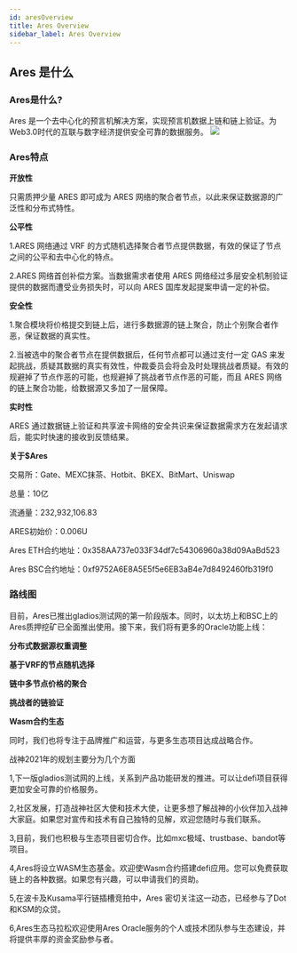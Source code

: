 ```yaml
---
id: aresOverview
title: Ares Overview
sidebar_label: Ares Overview
---
```


## Ares 是什么

### Ares是什么?

Ares 是一个去中心化的预言机解决方案，实现预言机数据上链和链上验证。为Web3.0时代的互联与数字经济提供安全可靠的数据服务。
![](assets/build/1.png)

### Ares特点

**开放性**

只需质押少量 ARES 即可成为 ARES 网络的聚合者节点，以此来保证数据源的广泛性和分布式特性。 

**公平性** 

1.ARES 网络通过 VRF 的方式随机选择聚合者节点提供数据，有效的保证了节点之间的公平和去中心化的特点。

2.ARES 网络首创补偿方案。当数据需求者使用 ARES 网络经过多层安全机制验证提供的数据而遭受业务损失时，可以向 ARES 国库发起提案申请一定的补偿。

**安全性**

1.聚合模块将价格提交到链上后，进行多数据源的链上聚合，防止个别聚合者作恶，保证数据的真实性。

2.当被选中的聚合者节点在提供数据后，任何节点都可以通过支付一定 GAS 来发起挑战，质疑其数据的真实有效性，仲裁委员会将会及时处理挑战者质疑。有效的规避掉了节点作恶的可能，也规避掉了挑战者节点作恶的可能，而且 ARES 网络的链上聚合功能，给数据源又多加了一层保障。

**实时性** 

ARES 通过数据链上验证和共享波卡网络的安全共识来保证数据需求方在发起请求后，能实时快速的接收到反馈结果。

**关于$Ares**

交易所：Gate、MEXC抹茶、Hotbit、BKEX、BitMart、Uniswap

总量：10亿

流通量：232,932,106.83 

ARES初始价：0.006U

Ares ETH合约地址：0x358AA737e033F34df7c54306960a38d09AaBd523

Ares BSC合约地址：0xf9752A6E8A5E5f5e6EB3aB4e7d8492460fb319f0

### 路线图

目前，Ares已推出gladios测试网的第一阶段版本。同时，以太坊上和BSC上的Ares质押挖矿已全面推出使用。接下来，我们将有更多的Oracle功能上线：

**分布式数据源权重调整**

**基于VRF的节点随机选择**

**链中多节点价格的聚合**

**挑战者的链验证**

**Wasm合约生态**




同时，我们也将专注于品牌推广和运营，与更多生态项目达成战略合作。

战神2021年的规划主要分为几个方面

1,下一版gladios测试网的上线，关系到产品功能研发的推进。可以让defi项目获得更加安全可靠的价格服务。

2,社区发展，打造战神社区大使和技术大使，让更多想了解战神的小伙伴加入战神大家庭。如果您对宣传和技术有自己独特的见解，欢迎您随时与我们联系。

3,目前，我们也积极与生态项目密切合作。比如mxc极域、trustbase、bandot等项目。

4,Ares将设立WASM生态基金。欢迎使Wasm合约搭建defi应用。您可以免费获取链上的各种数据。如果您有兴趣，可以申请我们的资助。

5,在波卡及Kusama平行链插槽竞拍中，Ares 密切关注这一动态，已经参与了Dot和KSM的众贷。

6,Ares生态马拉松欢迎使用Ares Oracle服务的个人或技术团队参与生态建设，并将提供丰厚的资金奖励参与者。